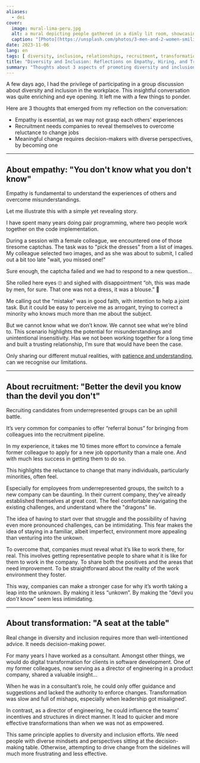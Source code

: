 ```yaml
---
aliases:
  - dei
cover:
  image: mural-lima-peru.jpg
  alt: a mural depicting people gathered in a dimly lit room, showcasing unity and diversity
  caption: "[Photo](https://unsplash.com/photos/3-men-and-2-women-smiling-1gh6oD6aDhs) by [Miles Peacock](https://unsplash.com/@milesypea) on [Unsplash](https://unsplash.com/)"
date: 2023-11-06
lang: en
tags: [ diversity, inclusion, relationships, recruitment, transformation ]
title: "Diversity and Inclusion: Reflections on Empathy, Hiring, and Transformation"
summary: "Thoughts about 3 aspects of promoting diversity and inclusion in the workplace: the need to understand each other, for companies to reveal themselves, and getting a seat at the table."
---
```


A few days ago, I had the privilege of participating in a group discussion about diversity and inclusion in the workplace. This insightful conversation was quite enriching and eye opening. It left me with a few things to ponder.

Here are 3 thoughts that emerged from my reflection on the conversation:

* Empathy is essential, as we may not grasp each others' experiences
* Recruitment needs companies to reveal themselves to overcome reluctance to change jobs
* Meaningful change requires decision-makers with diverse perspectives, by becoming one

---

## About empathy: "You don't know what you don't know"

Empathy is fundamental to understand the experiences of others and overcome misunderstandings.

Let me illustrate this with a simple yet revealing story.

I have spent many years doing pair programming, where two people work together on the code implementation.

During a session with a female colleague, we encountered one of those tiresome captchas. The task was to "pick the dresses" from a list of images. My colleague selected two images, and as she was about to submit, I called out a bit too late "wait, you missed one!"

Sure enough, the captcha failed and we had to respond to a new question…

She rolled here eyes 🙄 and sighed with disappointment “oh, this was made by men, for sure. That one was not a dress, it was a blouse.” 🫤

Me calling out the “mistake” was in good faith, with intention to help a joint task. But it could be easy to perceive me as arrogant, trying to correct a minority who knows much more than me about the subject.

But we cannot know what we don’t know. We cannot see what we’re blind to. This scenario highlights the potential for misunderstandings and unintentional insensitivity. Has we not been working together for a long time and built a trusting relationship, I’m sure that would have been the case.

Only sharing our different mutual realities, with [patience and understanding](/receiving-feedback), can we recognise our limitations.

---

## About recruitment: "Better the devil you know than the devil you don't"

Recruiting candidates from underrepresented groups can be an uphill battle.

It’s very common for companies to offer “referral bonus” for bringing from colleagues into the recruitment pipeline.

In my experience, it takes me 10 times more effort to convince a female former colleague to apply for a new job opportunity than a male one. And with much less success in getting them to do so.

This highlights the reluctance to change that many individuals, particularly minorities, often feel.

Especially for employees from underrepresented groups, the switch to a new company can be daunting. In their current company, they’ve already established themselves at great cost. The feel comfortable navigating the existing challenges, and understand where the "dragons" lie.

The idea of having to start over that struggle and the possibility of having even more pronounced challenges, can be intimidating. This fear makes the idea of staying in a familiar, albeit imperfect, environment more appealing than venturing into the unkown.

To overcome that, companies must reveal what it’s like to work there, for real. This involves getting representative people to share what it is like for them to work in the company. To share both the positives and the areas that need improvement. To be straightforward about the reality of the work environment they foster.

This way, companies can make a stronger case for why it’s worth taking a leap into the unknown. By making it less “unkown”. By making the “devil you *don’t* know” seem less intimidating.

---

## About transformation: "A seat at the table"

Real change in diversity and inclusion requires more than well-intentioned advice. It needs decision-making power.

For many years I have worked as a consultant. Amongst other things, we would do digital transformation for clients in software development. One of my former colleagues, now serving as a director of engineering in a product company, shared a valuable insight…

When he was in a consultant’s role, he could only offer guidance and suggestions and lacked the authority to enforce changes. Transformation was slow and full of mishaps, especially when leadership got misaligned’.

In contrast, as a director of engineering, he could influence the teams’ incentives and structures in direct manner. It lead to quicker and more effective transformations than when we was not as empowered.

This same principle applies to diversity and inclusion efforts. We need people with diverse mindsets and perspectives sitting at the decision-making table. Otherwise, attempting to drive change from the sidelines will much more frustrating and less effective.
